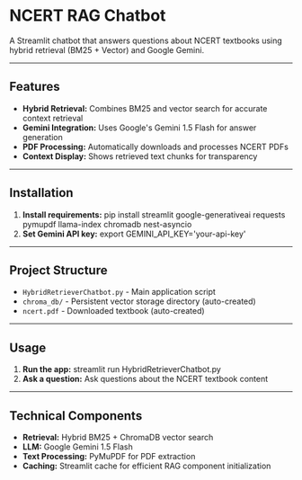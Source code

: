 # NCERT RAG Chatbot

A Streamlit chatbot that answers questions about NCERT textbooks using hybrid retrieval (BM25 + Vector) and Google Gemini.

---

## Features

- **Hybrid Retrieval:** Combines BM25 and vector search for accurate context retrieval
- **Gemini Integration:** Uses Google's Gemini 1.5 Flash for answer generation
- **PDF Processing:** Automatically downloads and processes NCERT PDFs
- **Context Display:** Shows retrieved text chunks for transparency

---

## Installation

1. **Install requirements:** pip install streamlit google-generativeai requests pymupdf llama-index chromadb nest-asyncio
2. **Set Gemini API key:** export GEMINI_API_KEY='your-api-key'

---

## Project Structure

- `HybridRetrieverChatbot.py` - Main application script
- `chroma_db/` - Persistent vector storage directory (auto-created)
- `ncert.pdf` - Downloaded textbook (auto-created)

---

## Usage

1. **Run the app:** streamlit run HybridRetrieverChatbot.py
2. **Ask a question:** Ask questions about the NCERT textbook content

---

## Technical Components

- **Retrieval:** Hybrid BM25 + ChromaDB vector search
- **LLM:** Google Gemini 1.5 Flash
- **Text Processing:** PyMuPDF for PDF extraction
- **Caching:** Streamlit cache for efficient RAG component initialization
